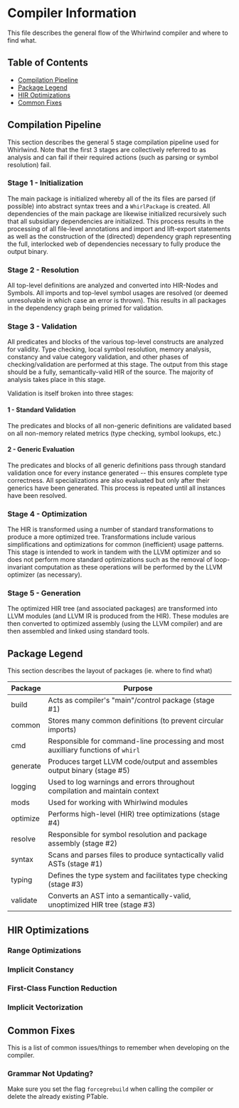 # Compiler Information

This file describes the general flow of the Whirlwind compiler and where to find
what.

## Table of Contents

- [Compilation Pipeline](#pipeline)
- [Package Legend](#legend)
- [HIR Optimizations](#hir-optim)
- [Common Fixes](#fixes)

## <a name="pipeline"/> Compilation Pipeline 

This section describes the general 5 stage compilation pipeline used for
Whirlwind.  Note that the first 3 stages are collectively referred to as
analysis and can fail if their required actions (such as parsing or symbol
resolution) fail. 

### Stage 1 - Initialization

The main package is initialized whereby all of the its files are parsed (if
possible) into abstract syntax trees and a `WhirlPackage` is created.  All
dependencies of the main package are likewise initialized recursively such that
all subsidiary dependencies are initialized. This process results in the
processing of all file-level annotations and import and lift-export statements
as well as the construction of the (directed) dependency graph representing the
full, interlocked web of dependencies necessary to fully produce the output
binary.

### Stage 2 - Resolution

All top-level definitions are analyzed and converted into HIR-Nodes and Symbols.
All imports and top-level symbol usages are resolved (or deemed unresolvable in
which case an error is thrown).  This results in all packages in the dependency
graph being primed for validation.

### Stage 3 - Validation

All predicates and blocks of the various top-level constructs are analyzed for
validity.  Type checking, local symbol resolution, memory analysis, constancy
and value category validation, and other phases of checking/validation are
performed at this stage.  The output from this stage should be a fully,
semantically-valid HIR of the source.  The majority of analysis takes place in
this stage.

Validation is itself broken into three stages:

#### 1 - Standard Validation

The predicates and blocks of all non-generic definitions are validated based on
all non-memory related metrics (type checking, symbol lookups, etc.)

#### 2 - Generic Evaluation

The predicates and blocks of all generic definitions pass through standard
validation once for every instance generated -- this ensures complete type
correctness. All specializations are also evaluated but only after their
generics have been generated. This process is repeated until all instances have
been resolved.

### Stage 4 - Optimization

The HIR is transformed using a number of standard transformations to produce a
more optimized tree.  Transformations include various simplifications and
optimizations for common (inefficient) usage patterns.  This stage is intended
to work in tandem with the LLVM optimizer and so does not perform more standard
optimizations such as the removal of loop-invariant computation as these
operations will be performed by the LLVM optimizer (as necessary).

### Stage 5 - Generation

The optimized HIR tree (and associated packages) are transformed into LLVM
modules (and LLVM IR is produced from the HIR).  These modules are then
converted to optimized assembly (using the LLVM compiler) and are then assembled
and linked using standard tools.

## <a name="legend"/> Package Legend

This section describes the layout of packages (ie. where to find what)

| Package | Purpose |
| ------- | ------- |
| build | Acts as compiler's "main"/control package (stage #1) |
| common | Stores many common definitions (to prevent circular imports) |
| cmd | Responsible for command-line processing and most auxilliary functions of `whirl` |
| generate | Produces target LLVM code/output and assembles output binary (stage #5) |
| logging | Used to log warnings and errors throughout compilation and maintain context |
| mods | Used for working with Whirlwind modules |
| optimize | Performs high-level (HIR) tree optimizations (stage #4) |
| resolve | Responsible for symbol resolution and package assembly (stage #2) |
| syntax | Scans and parses files to produce syntactically valid ASTs (stage #1) |
| typing | Defines the type system and facilitates type checking (stage #3) |
| validate | Converts an AST into a semantically-valid, unoptimized HIR tree  (stage #3) |

## <a name="hir-optim"> HIR Optimizations

### Range Optimizations

### Implicit Constancy

### First-Class Function Reduction

### Implicit Vectorization

## <a name="fixes"/> Common Fixes

This is a list of common issues/things to remember when developing on the compiler.

### Grammar Not Updating? 

Make sure you set the flag `forcegrebuild` when calling the compiler or delete the already existing PTable.

